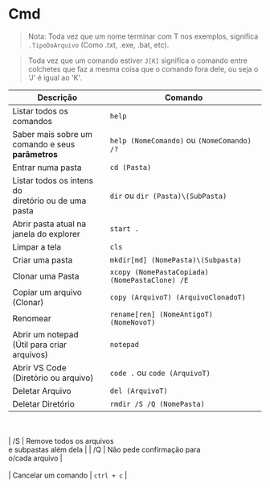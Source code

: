 # Cmd

> Nota: Toda vez que um nome terminar com T nos exemplos, significa `.TipoDoArquivo` (Como .txt, .exe, .bat, etc).

> Toda vez que um comando estiver `J[K]` significa o comando entre colchetes que faz a mesma coisa que o comando fora dele, ou seja o 'J' é igual ao 'K'.

| Descrição | Comando |
| --- | --- |
| Listar todos os<br>comandos | `help` |
| Saber mais sobre um<br> comando e seus **parâmetros** | `help (NomeComando)` ou `(NomeComando) /?` |
| Entrar numa pasta  | `cd (Pasta)` |
| Listar todos os intens do<br> diretório ou de uma pasta | `dir` ou `dir (Pasta)\(SubPasta)` |
| Abrir pasta atual na<br> janela do explorer | `start .` |
| Limpar a tela | `cls` |
| Criar uma pasta | `mkdir[md] (NomePasta)\(Subpasta)` |
| Clonar uma Pasta | `xcopy (NomePastaCopiada) (NomePastaClone) /E` |
| Copiar um arquivo <br>(Clonar) | `copy (ArquivoT) (ArquivoClonadoT)` |
| Renomear | `rename[ren] (NomeAntigoT) (NomeNovoT)` |
| Abrir um notepad<br>(Útil para criar arquivos) | `notepad` |
| Abrir VS Code<br>(Diretório ou arquivo) | `code .` ou `code (ArquivoT)` |
| Deletar Arquivo | `del (ArquivoT)` |
| Deletar Diretório | `rmdir /S /Q (NomePasta)` |
<br><br>
| /S | Remove todos os arquivos<br> e subpastas além dela |
| /Q | Não pede confirmação para<br> o/cada arquivo |
<br><br>
| Cancelar um comando | `ctrl + c` |

